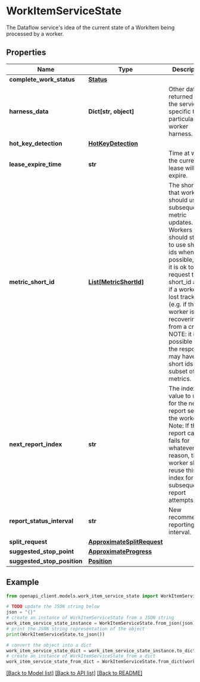 # WorkItemServiceState

The Dataflow service's idea of the current state of a WorkItem being processed by a worker.

## Properties

Name | Type | Description | Notes
------------ | ------------- | ------------- | -------------
**complete_work_status** | [**Status**](Status.md) |  | [optional] 
**harness_data** | **Dict[str, object]** | Other data returned by the service, specific to the particular worker harness. | [optional] 
**hot_key_detection** | [**HotKeyDetection**](HotKeyDetection.md) |  | [optional] 
**lease_expire_time** | **str** | Time at which the current lease will expire. | [optional] 
**metric_short_id** | [**List[MetricShortId]**](MetricShortId.md) | The short ids that workers should use in subsequent metric updates. Workers should strive to use short ids whenever possible, but it is ok to request the short_id again if a worker lost track of it (e.g. if the worker is recovering from a crash). NOTE: it is possible that the response may have short ids for a subset of the metrics. | [optional] 
**next_report_index** | **str** | The index value to use for the next report sent by the worker. Note: If the report call fails for whatever reason, the worker should reuse this index for subsequent report attempts. | [optional] 
**report_status_interval** | **str** | New recommended reporting interval. | [optional] 
**split_request** | [**ApproximateSplitRequest**](ApproximateSplitRequest.md) |  | [optional] 
**suggested_stop_point** | [**ApproximateProgress**](ApproximateProgress.md) |  | [optional] 
**suggested_stop_position** | [**Position**](Position.md) |  | [optional] 

## Example

```python
from openapi_client.models.work_item_service_state import WorkItemServiceState

# TODO update the JSON string below
json = "{}"
# create an instance of WorkItemServiceState from a JSON string
work_item_service_state_instance = WorkItemServiceState.from_json(json)
# print the JSON string representation of the object
print(WorkItemServiceState.to_json())

# convert the object into a dict
work_item_service_state_dict = work_item_service_state_instance.to_dict()
# create an instance of WorkItemServiceState from a dict
work_item_service_state_from_dict = WorkItemServiceState.from_dict(work_item_service_state_dict)
```
[[Back to Model list]](../README.md#documentation-for-models) [[Back to API list]](../README.md#documentation-for-api-endpoints) [[Back to README]](../README.md)


